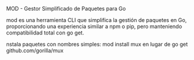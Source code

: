 MOD - Gestor Simplificado de Paquetes para Go

mod es una herramienta CLI que simplifica la gestión de paquetes en Go, proporcionando una experiencia similar a npm o pip, pero manteniendo compatibilidad total con go get.

nstala paquetes con nombres simples: mod install mux en lugar de go get github.com/gorilla/mux
